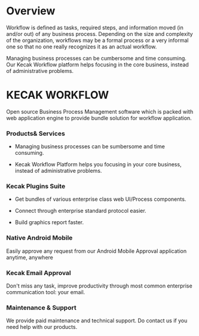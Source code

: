 # Overview

Workflow is defined as tasks, required steps, and information moved (in and/or out) of any business process. Depending on the size and complexity of the organization, workflows may be a formal process or a very informal one so that no one really recognizes it as an actual workflow.

Managing business processes can be cumbersome and time consuming. Our Kecak Workflow platform helps focusing in the core business, instead of administrative problems.

# KECAK WORKFLOW

Open source Business Process Management software which is packed with web application engine to provide bundle solution for workflow application.

### Products& Services

- Managing business processes can be sumbersome and time consuming.

- Kecak Workflow Platform helps you focusing in your core business, instead of administrative problems.

### Kecak Plugins Suite

- Get bundles of various enterprise class web UI/Process components.

- Connect through enterprise standard protocol easier.

- Build graphics report faster.

### Native Android Mobile

Easily approve any request from our Android Mobile Approval application anytime, anywhere

### Kecak Email Approval

Don't miss any task, improve productivity through most common enterprise communication tool: your email.

### Maintenance & Support

We provide paid maintenance and technical support. Do contact us if you need help with our products.
